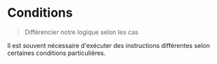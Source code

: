# Conditions

> Différencier notre logique selon les cas

Il est souvent nécessaire d'exécuter des instructions différentes selon certaines conditions particulières.